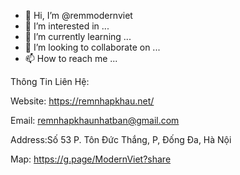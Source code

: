 - 👋 Hi, I’m @remmodernviet
- 👀 I’m interested in ...
- 🌱 I’m currently learning ...
- 💞️ I’m looking to collaborate on ...
- 📫 How to reach me ...

<!---
remmodernviet/remmodernviet is a ✨ special ✨ repository because its `README.md` (this file) appears on your GitHub profile.
You can click the Preview link to take a look at your changes.
--->

Thông Tin Liên Hệ:

Website: https://remnhapkhau.net/

Email: remnhapkhaunhatban@gmail.com

Address:Số 53 P. Tôn Đức Thắng, P, Đống Đa, Hà Nội 

Map: https://g.page/ModernViet?share

